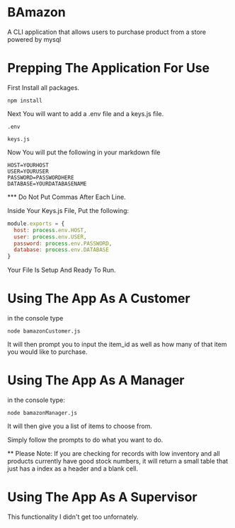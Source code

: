 # BAmazon
A CLI application that allows users to purchase product from a store powered by mysql

# Prepping The Application For Use
First Install all packages. 
``` console
npm install
```

Next You will want to add a .env file and a keys.js file.
``` console
.env
```
``` console
keys.js
```

Now You will put the following in your markdown file 
``` 
HOST=YOURHOST
USER=YOURUSER
PASSWORD=PASSWORDHERE
DATABASE=YOURDATABASENAME
```

*** Do Not Put Commas After Each Line.

Inside Your Keys.js File, Put the following:
``` javascript
module.exports = {
  host: process.env.HOST,
  user: process.env.USER,
  password: process.env.PASSWORD,
  database: process.env.DATABASE
}
```
Your File Is Setup And Ready To Run.

# Using The App As A Customer
in the console type 
``` console
node bamazonCustomer.js
```
It will then prompt you to input the item_id as well as how many of that item you would like to purchase.

# Using The App As A Manager
in the console type:
``` console
node bamazonManager.js
```

It will then give you a list of items to choose from.

Simply follow the prompts to do what you want to do. 

** Please Note: If you are checking for records with low inventory and all products currently have good stock numbers, it will return a small table that just has a index as a header and a blank cell. 

# Using The App As A Supervisor
This functionality I didn't get too unfornately.